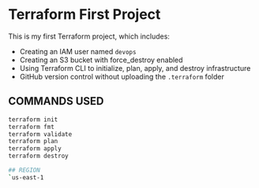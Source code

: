 # Terraform First Project

This is my first Terraform project, which includes:

- Creating an IAM user named `devops`
- Creating an S3 bucket with force_destroy enabled
- Using Terraform CLI to initialize, plan, apply, and destroy infrastructure
- GitHub version control without uploading the `.terraform` folder

## COMMANDS USED

```bash
terraform init
terraform fmt
terraform validate
terraform plan
terraform apply
terraform destroy

## REGION
`us-east-1
